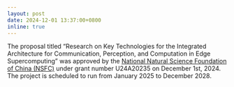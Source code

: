 ```yaml
---
layout: post
date: 2024-12-01 13:37:00+0800
inline: true
---
```


The proposal titled “Research on Key Technologies for the Integrated Architecture for Communication, Perception, and Computation in Edge Supercomputing” was approved by the [National Natural Science Foundation of China (NSFC)](https://www.nsfc.gov.cn/english/site_1/index.html) under grant number U24A20235 on December 1st, 2024. The project is scheduled to run from January 2025 to December 2028.
